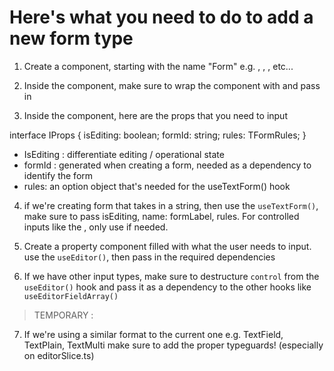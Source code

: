 # Here's what you need to do to add a new form type

1. Create a component, starting with the name "Form"
e.g. <FormShort/>, <FormNumber/>, <FormData>, etc...

2. Inside the component, make sure to wrap the component with
<FormWrapperComponent/> and pass in

3. Inside the component, here are the props that you need to input

interface IProps {
  isEditing: boolean;
  formId: string;
  rules: TFormRules;
}

- IsEditing : differentiate editing / operational state
- formId : generated when creating a form, needed as a dependency to identify the form
- rules: an option object that's needed for the useTextForm() hook

4. if we're creating form that takes in a string, then use the `useTextForm()`, make sure to pass isEditing, name: formLabel, rules. For controlled inputs like the <FormMulti/>, only use if needed.

5. Create a property component filled with what the user needs to input. use the `useEditor()`, then pass in the required dependencies

6. If we have other input types, make sure to destructure `control` from the `useEditor()` hook and pass it as a dependency to the other hooks like `useEditorFieldArray()`

> TEMPORARY :

7. If we're using a similar format to the current one e.g. TextField, TextPlain, TextMulti make sure to add the proper typeguards! (especially on editorSlice.ts)